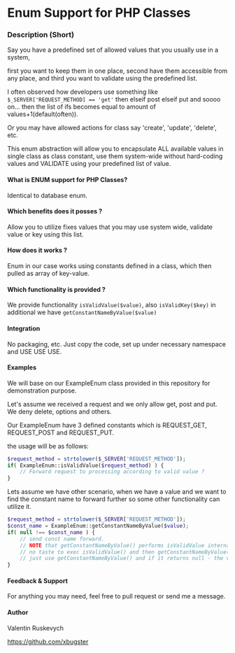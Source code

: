 # Enum Support for PHP Classes

### Description (Short)
Say you have a predefined set of allowed values that you usually use in a system, 

first you want to keep them in one place, second have them accessible from any place, and third you want to validate using the predefined list.

I often observed how developers use something like `$_SERVER['REQUEST_METHOD] == 'get'` then elseif post elseif put and soooo on... then the list of ifs becomes equal to amount of values+1(default(often)).

Or you may have allowed actions for class say 'create', 'update', 'delete', etc.

This enum abstraction will allow you to encapsulate ALL available values in single class as class constant, use them system-wide without hard-coding values and VALIDATE using your predefined list of value.

#### What is ENUM support for PHP Classes?
Identical to database enum.

#### Which benefits does it posses ?
Allow you to utilize fixes values that you may use system wide, validate value or key using this list.

#### How does it works ?
Enum in our case works using constants defined in a class, which then pulled as array of key-value.

#### Which functionality is provided ?
We provide functionality `isValidValue($value)`, also `isValidKey($key)` in additional we have `getConstantNameByValue($value)`

#### Integration
No packaging, etc. Just copy the code, set up under necessary namespace and USE USE USE.

#### Examples
We will base on our ExampleEnum class provided in this repository for demonstration purpose.

Let's assume we received a request and we only allow get, post and put. We deny delete, options and others.

Our ExampleEnum have 3 defined constants which is REQUEST_GET, REQUEST_POST and REQUEST_PUT.

the usage will be as follows:

```php
$request_method = strtolower($_SERVER['REQUEST_METHOD']);
if( ExampleEnum::isValidValue($request_method) ) { 
    // Forward request to processing according to valid value ? 
}
```

Lets assume we have other scenario, when we have a value and we want to find the constant name to forward further so some other functionality can utilize it.
```php
$request_method = strtolower($_SERVER['REQUEST_METHOD']);
$const_name = ExampleEnum::getConstantNameByValue($value);
if( null !== $const_name ) {
    // send const name forward.
    // NOTE that getConstantNameByValue() performs isValidValue internally.
    // no taste to exec isValidValue() and then getConstantNameByValue()
    // just use getConstantNameByValue() and if it returns null - the value was invalid.
}
```

#### Feedback & Support
For anything you may need, feel free to pull request or send me a message.

#### Author
Valentin Ruskevych

https://github.com/xbugster
